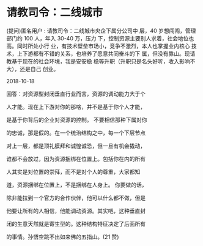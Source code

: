 # 请教司令：二线城市

(提问)匿名用户 : 请教司令：二线城市央企下属分公司中 层，40 岁想闯闯，管理部门约 100 人，年入 30-40 万，压力 下，控制资源主要别人求着，社会地位也高。同时所处小行 业，有技术壁垒市场小，竞争不激烈，本人也掌握业内核心 技术，上下游都有不错的关系，也培养了愿意共同奋斗的下 属，但没有靠山。现请教基于现在的社会环境，我是安安稳 稳等升职（升职只是名头好听，收入影响不大），还是自己 创业。

2018-10-18

回答：对资源型封闭垂直行业而言，资源的调动能力大于个

人才能。现在上下游对你的那啥，并不是基于你个人才能，

是基于你背后的企业对资源的控制。 不要相信那种下属对你

的忠诚，那是假的。在一个统治结构之中，每一个下层节点

对上一层，都是顶礼膜拜和诚惶诚恐，但一旦有机会撬动，

谁都不会放过，因为资源捆绑在位置上。包括你在内的所有

人其实是对位置的崇拜，而不是对个人的尊重，大家都知

道，资源捆绑在位置上，不是捆绑在人身上。 你要做的话，

除非能拉到一个官方的合作伙伴，他可以什么都不做，但是

他要让所有的人相信，他能调动资源。其实吧，这种垂直封

闭的生意天然就是寄生型的。这种结构特征决定了后面所有

的事情。孙悟空跳不出如来佛的五指山。(21 赞)